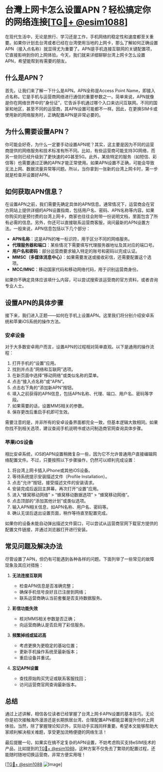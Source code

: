 # 台灣上网卡怎么设置APN？轻松搞定你的网络连接[[TG💪+ @esim1088](https://t.me/s/esim1088)]

在现代生活中，无论是旅行、学习还是工作，手机网络的稳定性和速度都至关重要。如果你计划去台湾或者已经在台湾使用当地的上网卡，那么了解如何正确设置APN（接入点名称）就显得尤为重要了。APN是手机连接互联网的关键配置项，它直接影响到你的上网体验。今天，我们就来详细聊聊台湾上网卡怎么设置APN，希望能帮到有需要的朋友。

## 什么是APN？

首先，让我们来了解一下什么是APN。APN全称是Access Point Name，即接入点名称。它是手机与运营商网络进行通信的重要参数之一。简单来说，APN就像是你在网络世界中的“身份证”，它告诉手机通过哪个入口来访问互联网。不同的国家和地区，甚至不同的运营商，其APN设置可能都不一样。因此，在更换SIM卡或使用新的网络服务时，正确配置APN是非常必要的。

## 为什么需要设置APN？

你可能会好奇，为什么一定要手动设置APN呢？其实，这主要是因为不同的运营商提供的网络服务和技术标准有所不同。比如，有些运营商可能支持3G网络，而另一些则已经升级到了更快速的4G甚至5G。此外，某些特定的服务（如短信、彩信等）也需要通过正确的APN才能正常使用。如果APN设置不正确，可能会导致无法上网、数据流量异常等问题。所以，当你拿到一张新的台湾上网卡时，第一步就是检查并设置好APN。

## 如何获取APN信息？

在设置APN之前，我们需要先确定具体的APN信息。通常情况下，运营商会在官方网站上提供详细的APN设置指南，包括用户名、密码、APN名称等内容。如果你购买的是预付费的台湾上网卡，商家也往往会附带一份说明文档，里面包含了所有必需的信息。另外，你还可以直接联系运营商客服，询问最新的APN设置方法。一般来说，APN信息包括以下几个部分：

- **APN名称**：这是APN的唯一标识符，用于区分不同的网络服务。
- **代理服务器和端口**：某些情况下需要填写代理服务器地址及其对应的端口号。
- **用户名和密码**：部分运营商要求输入特定的账号和密码以完成认证。
- **MMSC（多媒体消息中心）**：如果需要发送或接收彩信，还需要配置这个选项。
- **MCC/MNC**：移动国家代码和移动网络代码，用于识别运营商身份。

如果你不确定具体应该填什么内容，可以尝试搜索该运营商的官方资料，或者咨询专业人士。

## 设置APN的具体步骤

接下来，我们进入正题——如何在手机上设置APN。这里我们将分别介绍安卓系统和苹果iOS系统的操作方法。

### 安卓设备

对于大多数安卓用户而言，设置APN的过程相对简单直观。以下是通用的操作流程：

1. 打开手机的“设置”应用。
2. 找到并点击“网络和互联网”选项。
3. 在新页面中选择“移动网络”或类似名称的菜单。
4. 点击“接入点名称”或“APN”。
5. 点击右下角的“添加新APN”按钮。
6. 填入之前获得的APN信息，包括APN名称、代理、端口、用户名、密码等字段。
7. 如果需要的话，设置MMS相关的参数。
8. 保存更改后重启手机即可生效。

需要注意的是，并非所有的安卓设备界面都完全一致，但基本逻辑大致相同。如果你找不到相关选项，建议查阅手机说明书或访问制造商官网查询具体步骤。

### 苹果iOS设备

相比安卓系统，iOS的APN设置稍微复杂一些，因为它不允许普通用户直接编辑网络配置文件。不过，只要按照以下步骤操作，仍然可以顺利完成设置：

1. 将台湾上网卡插入iPhone或其他iOS设备。
2. 等待系统提示安装描述文件（Profile Installation）。
3. 点击“允许”按钮，接受描述文件的安装请求。
4. 安装完成后返回主屏幕，再次打开“设置”应用。
5. 进入“蜂窝移动网络” > “蜂窝移动数据选项” > “蜂窝移动网络”。
6. 点击顶部的“添加其他计划”或类似选项。
7. 输入APN相关信息，如APN名称、用户名、密码等。
8. 确认无误后退出设置页面，稍作等待直至配置完成。

如果你的设备未能自动弹出描述文件窗口，可以尝试从运营商官网下载官方提供的配置文件链接，并通过浏览器打开进行安装。

## 常见问题及解决办法

尽管设置了APN，但仍有可能遇到各种各样的问题。下面列举了一些常见的故障现象及其应对措施：

1. **无法连接互联网**  
   - 检查APN信息是否准确完整；
   - 确保手机信号良好且已注册到网络；
   - 联系运营商确认当前套餐是否支持数据服务。

2. **彩信功能失效**  
   - 核对MMS相关参数是否正确；
   - 向运营商确认是否启用了彩信服务。

3. **频繁掉线或延迟高**  
   - 考虑更换为更稳定的基站位置；
   - 更新手机操作系统至最新版本；
   - 重启设备并重试。

4. **忘记APN设置**  
   - 查找原始购买凭证或联系客服找回；
   - 访问运营商官网查询最新版本。

## 总结

通过上述讲解，相信各位读者已经掌握了台湾上网卡APN设置的基本技巧。无论你是初次接触海外漫游还是长期旅居台湾，合理配置APN都能显著提升你的上网体验。当然，除了掌握理论知识外，实际动手实践同样重要。希望本文能够帮助大家顺利解决相关难题，享受更加流畅便捷的网络生活！

最后提醒一句，如果实在搞不定复杂的APN设置，不妨考虑购买支持eSIM技术的产品，比如提到的[TG💪+ @esim1088](https://t.me/s/esim1088)，这种方案不仅免去了繁琐的配置过程，还能随时随地切换运营商，非常方便实用哦！

[[TG💪+ @esim1088](https://t.me/s/esim1088) ![Image](https://i.postimg.cc/4NQfJmqS/Snipaste-2025-05-13-00-14-12.png)]